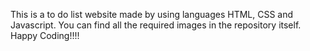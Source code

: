 This is a to do list website made by using languages HTML, CSS and Javascript. You can find all the required images in the repository itself. Happy Coding!!!!

